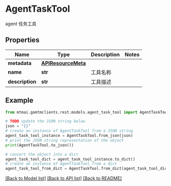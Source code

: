 # AgentTaskTool

agent 任务工具

## Properties

Name | Type | Description | Notes
------------ | ------------- | ------------- | -------------
**metadata** | [**APIResourceMeta**](APIResourceMeta.md) |  | 
**name** | **str** | 工具名称 | 
**description** | **str** | 工具描述 | 

## Example

```python
from mtmai.gomtmclients.rest.models.agent_task_tool import AgentTaskTool

# TODO update the JSON string below
json = "{}"
# create an instance of AgentTaskTool from a JSON string
agent_task_tool_instance = AgentTaskTool.from_json(json)
# print the JSON string representation of the object
print(AgentTaskTool.to_json())

# convert the object into a dict
agent_task_tool_dict = agent_task_tool_instance.to_dict()
# create an instance of AgentTaskTool from a dict
agent_task_tool_from_dict = AgentTaskTool.from_dict(agent_task_tool_dict)
```
[[Back to Model list]](../README.md#documentation-for-models) [[Back to API list]](../README.md#documentation-for-api-endpoints) [[Back to README]](../README.md)


